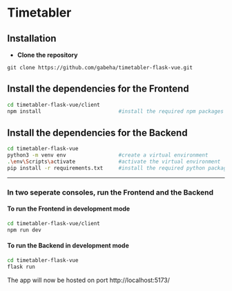 # Timetabler


## Installation

* **Clone the repository**

```
git clone https://github.com/gabeha/timetabler-flask-vue.git
```

## Install the dependencies for the Frontend
```bash
cd timetabler-flask-vue/client
npm install                         #install the required npm packages
```
## Install the dependencies for the Backend
```bash
cd timetabler-flask-vue
python3 -m venv env                 #create a virtual environment
.\env\Scripts\activate              #activate the virtual environment
pip install -r requirements.txt     #install the required python packages
```

---

### In two seperate consoles, run the Frontend and the Backend
#### To run the Frontend in development mode
```bash
cd timetabler-flask-vue/client
npm run dev
```
#### To run the Backend in development mode
```bash
cd timetabler-flask-vue
flask run
```

The app will now be hosted on port http://localhost:5173/




